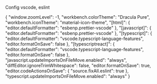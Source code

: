 Config vscode, eslint

{
    "window.zoomLevel": -1,
    "workbench.colorTheme": "Dracula Pure",
    "workbench.iconTheme": "material-icon-theme",
    "[html]": {
        "editor.defaultFormatter": "esbenp.prettier-vscode"
    },
    "[javascript]": {
        "editor.defaultFormatter": "esbenp.prettier-vscode"
    },
    "[typescript]": {
        "editor.defaultFormatter": "vscode.typescript-language-features",
        "editor.formatOnSave": false
    },
    "[typescriptreact]": {
        "editor.defaultFormatter": "vscode.typescript-language-features",
        "editor.formatOnSave": false
    },
    "javascript.updateImportsOnFileMove.enabled": "always",
    "diffEditor.ignoreTrimWhitespace": false,
    "editor.formatOnSave": true,
    "editor.codeActionsOnSave": {
        "source.fixAll.eslint": true
    },
    "typescript.updateImportsOnFileMove.enabled": "always"
}